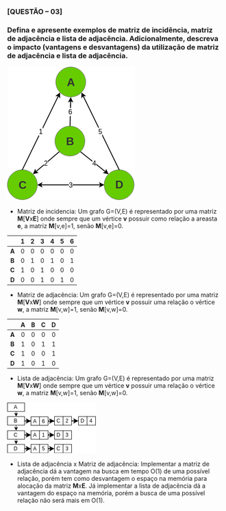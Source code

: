 ### [QUESTÃO – 03]  
### Defina e apresente exemplos de matriz de incidência, matriz de adjacência e lista de adjacência. Adicionalmente, descreva o impacto (vantagens e desvantagens) da utilização de matriz de adjacência e lista de adjacência.  
![Grafo conexo](Imagens/q3grafo.png)  

  - Matriz de incidencia: Um grafo G=(V,E) é representado por uma matriz **M**[**V**x**E**] onde sempre que um vértice **v** possuir como relação a areasta **e**, a matriz **M**[v,e]=1, senão **M**[v,e]=0.  

|  | 1 | 2 | 3 | 4 | 5 | 6 |
| :--: | :--: | :--: | :--: | :--: | :--: | :--: |
| **A** | 0 | 0 | 0 | 0 | 0 | 0 |
| **B** | 0 | 1 | 0 | 1 | 0 | 1 |
| **C** | 1 | 0 | 1 | 0 | 0 | 0 |
| **D**	| 0 | 0 | 1 | 0 | 1 | 0 |
  
  - Matriz de adjacência: Um grafo G=(V,E) é representado por uma matriz **M**[**V**x**W**] onde sempre que um vértice **v** possuir uma relação o vértice **w**, a matriz **M**[v,w]=1, senão **M**[v,w]=0.  

|  | **A** | **B** | **C** | **D** |
| :--: | :--: | :--: | :--: | :--: |
| **A** | 0 | 0 | 0 | 0 | 
| **B** | 1 | 0 | 1 | 1 | 
| **C** | 1 | 0 | 0 | 1 | 
| **D**	| 1 | 0 | 1 | 0 |
  
  - Lista de adjacência: Um grafo G=(V,E) é representado por uma matriz **M**[**V**x**W**] onde sempre que um vértice **v** possuir uma relação o vértice **w**, a matriz **M**[v,w]=1, senão **M**[v,w]=0.  
  
![Grafo conexo](Imagens/listaadjj.png)  

  - Lista de adjacência x Matriz de adjacência: Implementar a matriz de adjacência dá a vantagem na busca em tempo O(1) de uma possível relação, porém tem como desvantagem o espaço na memória para alocação da matriz **M**x**E**. Já implementar a lista de adjacência dá a vantagem do espaço na memória, porém a busca de uma possível relação não será mais em O(1).

